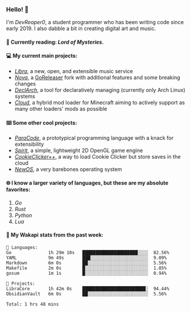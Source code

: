 ### Hello! 👋

I'm _DevReaper0_, a student programmer who has been writing code since early 2019. I also dabble a bit in creating digital art and music.

#### 📖 Currently reading: *Lord of Mysteries*.

#### 💻 My current main projects:

-   _[Libra](https://github.com/LibraMusic)_, a new, open, and extensible music service
-   _[Nova](https://github.com/LibraMusic/Nova)_, a [GoReleaser](https://github.com/goreleaser/goreleaser) fork with additional features and some breaking changes
-   _[DeclArch](https://github.com/DevReaper0/declarch)_, a tool for declaratively managing (currently only Arch Linux) systems
-   _[Cloud](https://github.com/CloudLoaderMC/CloudLoader)_, a hybrid mod loader for Minecraft aiming to actively support as many other loaders' mods as possible

#### ⌨️ Some other cool projects:

-   _[ParaCode](https://github.com/ParaCodeLang/ParaCode)_, a prototypical programming language with a knack for extensibility
-   _[Spirit](https://gitlab.com/DevReaper0/SpiritEngine)_, a simple, lightweight 2D OpenGL game engine
-   _[CookieClicker++](https://github.com/DevReaper0/CookieClickerPlusPlus)_, a way to load Cookie Clicker but store saves in the cloud
-   _[NewOS](https://github.com/DevReaper0/NewOS)_, a very barebones operating system

#### 🌐 I know a larger variety of languages, but these are my absolute favorites:

1. _Go_
2. _Rust_
3. _Python_
4. _Lua_

#### 📡 My Wakapi stats from the past week:

```text
💾 Languages:
Go              1h 29m 10s   █████████████████████░░░░  82.56%
YAML            9m 49s       ███░░░░░░░░░░░░░░░░░░░░░░  9.09%
Markdown        6m 0s        ██░░░░░░░░░░░░░░░░░░░░░░░  5.56%
Makefile        2m 0s        █░░░░░░░░░░░░░░░░░░░░░░░░  1.85%
gosum           1m 1s        █░░░░░░░░░░░░░░░░░░░░░░░░  0.94%

💼 Projects:
LibraCore       1h 42m 0s    ████████████████████████░  94.44%
ObsidianVault   6m 0s        ██░░░░░░░░░░░░░░░░░░░░░░░  5.56%

Total: 1 hrs 48 mins
```
